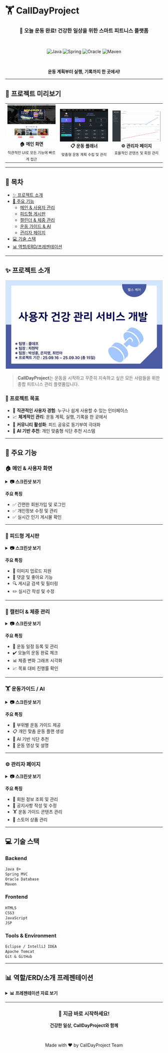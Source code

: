 # 🏋️ CallDayProject

<div align="center">

### 💪 오늘 운동 완료! 건강한 일상을 위한 스마트 피트니스 플랫폼

<br>

![Java](https://img.shields.io/badge/Java-8+-ED8B00?style=for-the-badge&logo=openjdk&logoColor=white)
![Spring](https://img.shields.io/badge/Spring-MVC-6DB33F?style=for-the-badge&logo=spring&logoColor=white)
![Oracle](https://img.shields.io/badge/Oracle-F80000?style=for-the-badge&logo=oracle&logoColor=white)
![Maven](https://img.shields.io/badge/Maven-C71A36?style=for-the-badge&logo=apache-maven&logoColor=white)

<br>

**운동 계획부터 실행, 기록까지 한 곳에서!**

</div>

---

## 📸 프로젝트 미리보기

<table>
  <tr>
    <td width="33%" align="center">
      <img src="/capture/메인화면.JPG" alt="메인화면" width="100%">
      <br>
      <strong>🏠 메인 화면</strong>
      <br>
      <sub>직관적인 UI로 모든 기능에 빠르게 접근</sub>
    </td>
    <td width="33%" align="center">
      <img src="/capture/운동%20플래너.jpg" alt="운동플래너" width="100%">
      <br>
      <strong>📋 운동 플래너</strong>
      <br>
      <sub>맞춤형 운동 계획 수립 및 관리</sub>
    </td>
    <td width="33%" align="center">
      <img src="/capture/관리자페이지.JPG" alt="관리자페이지" width="100%">
      <br>
      <strong>⚙️ 관리자 페이지</strong>
      <br>
      <sub>효율적인 콘텐츠 및 회원 관리</sub>
    </td>
  </tr>
</table>

---

## 📑 목차

- [✨ 프로젝트 소개](#-프로젝트-소개)
- [🎯 주요 기능](#-주요-기능)
  - [메인 & 사용자 관리](#-메인--사용자-화면)
  - [피드형 게시판](#-피드형-게시판)
  - [캘린더 & 체중 관리](#-캘린더--체중-관리)
  - [운동 가이드 & AI](#-운동가이드-/-ai)
  - [관리자 페이지](#-관리자-페이지)
- [💻 기술 스택](#-기술-스택)
- [📊 역할/ERD/프레젠테이션](#-역할erd소개-프레젠테이션)

---

## ✨ 프로젝트 소개

<div align="center">

![프로젝트 메인](/ppt/프로젝트%20메인.JPG)

</div>

> **CallDayProject**는 운동을 시작하고 꾸준히 지속하고 싶은 모든 사람들을 위한 종합 피트니스 관리 플랫폼입니다.

### 🎯 프로젝트 목표

- 📱 **직관적인 사용자 경험**: 누구나 쉽게 사용할 수 있는 인터페이스
- 📈 **체계적인 관리**: 운동 계획, 실행, 기록을 한 곳에서
- 🤝 **커뮤니티 활성화**: 피드 공유로 동기부여 극대화
- 🤖 **AI 기반 추천**: 개인 맞춤형 식단 추천 시스템

---

## 🎯 주요 기능

### 🏠 메인 & 사용자 화면

<details>
<summary><b>📷 스크린샷 보기</b></summary>

<br>

<table>
  <tr>
    <td width="50%">
      <img src="/capture/메인화면.JPG" alt="메인화면" width="100%">
      <p align="center"><strong>메인 화면</strong></p>
    </td>
    <td width="50%">
      <img src="/capture/인기게시물.jpg" alt="인기게시물" width="100%">
      <p align="center"><strong>인기 게시물</strong></p>
    </td>
  </tr>
  <tr>
    <td width="50%">
      <img src="/capture/로그인창.jpg" alt="로그인창" width="100%">
      <p align="center"><strong>로그인</strong></p>
    </td>
    <td width="50%">
      <img src="/capture/회원가입창.jpg" alt="회원가입" width="100%">
      <p align="center"><strong>회원가입</strong></p>
    </td>
  </tr>
  <tr>
    <td colspan="2">
      <img src="/capture/내정보페이지.JPG" alt="내정보" width="100%">
      <p align="center"><strong>내 정보 관리</strong></p>
    </td>
  </tr>
</table>

</details>

**주요 특징**
- ✅ 간편한 회원가입 및 로그인
- ✅ 개인정보 수정 및 관리
- ✅ 실시간 인기 게시물 확인

---

### 📜 피드형 게시판

<details>
<summary><b>📷 스크린샷 보기</b></summary>

<br>

<table>
  <tr>
    <td width="50%">
      <img src="/capture/운동피드.JPG" alt="게시판" width="100%">
      <p align="center"><strong>운동 피드</strong></p>
    </td>
    <td width="50%">
      <img src="/capture/운동피드_아티클.JPG" alt="게시글" width="100%">
      <p align="center"><strong>게시글 상세</strong></p>
    </td>
  </tr>
  <tr>
    <td width="50%">
      <img src="/capture/imgcreated.jpg" alt="게시글작성" width="100%">
      <p align="center"><strong>게시글 작성</strong></p>
    </td>
    <td width="50%">
      <img src="/capture/imgupdate.jpg" alt="게시글수정" width="100%">
      <p align="center"><strong>게시글 수정</strong></p>
    </td>
  </tr>
</table>

</details>

**주요 특징**
- 📸 이미지 업로드 지원
- 💬 댓글 및 좋아요 기능
- 🔍 게시글 검색 및 필터링
- ✏️ 실시간 작성 및 수정

---

### 📅 캘린더 & 체중 관리

<details>
<summary><b>📷 스크린샷 보기</b></summary>

<br>

<table>
  <tr>
    <td width="50%">
      <img src="/capture/일정관리.jpg" alt="일정관리" width="100%">
      <p align="center"><strong>일정 관리</strong></p>
    </td>
    <td width="50%">
      <img src="/capture/캘린더.jpg" alt="캘린더" width="100%">
      <p align="center"><strong>오.운.완 캘린더</strong></p>
    </td>
  </tr>
  <tr>
    <td width="50%">
      <img src="/capture/체중관리.jpg" alt="체중관리" width="100%">
      <p align="center"><strong>체중 관리 차트</strong></p>
    </td>
    <td width="50%">
      <img src="/capture/체중관리(2).jpg" alt="체중관리2" width="100%">
      <p align="center"><strong>체중 기록 게시</strong></p>
    </td>
  </tr>
</table>

</details>

**주요 특징**
- 📆 운동 일정 등록 및 관리
- ✔️ 오늘의 운동 완료 체크
- 📊 체중 변화 그래프 시각화
- 📈 목표 대비 진행률 확인

---

### 🏋️ 운동가이드 / AI

<details>
<summary><b>📷 스크린샷 보기</b></summary>

<br>

<table>
  <tr>
    <td width="50%">
      <img src="/capture/운동%20가이드.jpg" alt="운동가이드" width="100%">
      <p align="center"><strong>운동 가이드</strong></p>
    </td>
    <td width="50%">
      <img src="/capture/운동%20플래너.jpg" alt="운동플래너" width="100%">
      <p align="center"><strong>운동 플래너</strong></p>
    </td>
  </tr>
  <tr>
    <td colspan="2">
      <img src="/capture/AI식단%20추천.jpg" alt="AI식단" width="100%">
      <p align="center"><strong>AI 식단 추천</strong></p>
    </td>
  </tr>
</table>

</details>

**주요 특징**
- 💪 부위별 운동 가이드 제공
- 📋 개인 맞춤 운동 플랜 생성
- 🤖 AI 기반 식단 추천
- 🎥 운동 영상 및 설명

---

### ⚙️ 관리자 페이지

<details>
<summary><b>📷 스크린샷 보기</b></summary>

<br>

<table>
  <tr>
    <td colspan="2">
      <img src="/capture/관리자페이지.JPG" alt="관리자페이지" width="100%">
      <p align="center"><strong>관리자 대시보드</strong></p>
    </td>
  </tr>
  <tr>
    <td width="50%">
      <img src="/capture/관리자_공지사항관리.JPG" alt="공지사항관리" width="100%">
      <p align="center"><strong>공지사항 관리</strong></p>
    </td>
    <td width="50%">
      <img src="/capture/관리자_운동가이드관리.JPG" alt="운동가이드관리" width="100%">
      <p align="center"><strong>운동가이드 관리</strong></p>
    </td>
  </tr>
  <tr>
    <td width="50%">
      <img src="/capture/관리자_회원관리.JPG" alt="회원관리" width="100%">
      <p align="center"><strong>회원 관리</strong></p>
    </td>
    <td width="50%">
      <img src="/capture/관리자_스토어관리.JPG" alt="스토어관리" width="100%">
      <p align="center"><strong>스토어 관리</strong></p>
    </td>
  </tr>
</table>

</details>

**주요 특징**
- 👥 회원 정보 조회 및 관리
- 📢 공지사항 작성 및 수정
- 🏋️ 운동 가이드 콘텐츠 관리
- 🛒 스토어 상품 관리

---

## 💻 기술 스택

### Backend
```
Java 8+
Spring MVC
Oracle Database
Maven
```

### Frontend
```
HTML5
CSS3
JavaScript
JSP
```

### Tools & Environment
```
Eclipse / IntelliJ IDEA
Apache Tomcat
Git & GitHub
```

---

## 📊 역할/ERD/소개 프레젠테이션

<details>
<summary><b>📊 프레젠테이션 자료 보기</b></summary>

<br>

### 👥 팀 역할 분담

<table>
  <tr>
    <td width="50%">
      <img src="/ppt/역할.JPG" alt="역할1" width="100%">
    </td>
    <td width="50%">
      <img src="/ppt/역할2.JPG" alt="역할2" width="100%">
    </td>
  </tr>
</table>

### 🗂️ 데이터베이스 ERD

<img src="/ppt/ERD.JPG" alt="ERD" width="100%">

### 📱 시스템 구성 소개

<table>
  <tr>
    <td width="50%">
      <img src="/ppt/구성%20소개%202.JPG" alt="구성2" width="100%">
    </td>
    <td width="50%">
      <img src="/ppt/구성%20소개%203.JPG" alt="구성3" width="100%">
    </td>
  </tr>
  <tr>
    <td width="50%">
      <img src="/ppt/구성%20소개%204.JPG" alt="구성4" width="100%">
    </td>
    <td width="50%">
      <img src="/ppt/구성%20소개%205.JPG" alt="구성5" width="100%">
    </td>
  </tr>
  <tr>
    <td width="50%">
      <img src="/ppt/구성%20소개%206.JPG" alt="구성6" width="100%">
    </td>
    <td width="50%">
      <img src="/ppt/구성%20소개%20끝%20평가%20및%20개선.JPG" alt="평가개선" width="100%">
    </td>
  </tr>
</table>

</details>

---

<div align="center">

### 💪 지금 바로 시작하세요!

**건강한 일상, CallDayProject와 함께**

<br>

Made with ❤️ by CallDayProject Team

</div>
